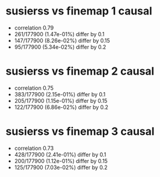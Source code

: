 # susierss vs finemap  1 causal

- correlation 0.79
- 261/177900 (1.47e-01%) differ by 0.1
- 147/177900 (8.26e-02%) differ by 0.15
- 95/177900 (5.34e-02%) differ by 0.2


# susierss vs finemap  2 causal

- correlation 0.75
- 383/177900 (2.15e-01%) differ by 0.1
- 205/177900 (1.15e-01%) differ by 0.15
- 122/177900 (6.86e-02%) differ by 0.2


# susierss vs finemap  3 causal

- correlation 0.73
- 428/177900 (2.41e-01%) differ by 0.1
- 200/177900 (1.12e-01%) differ by 0.15
- 125/177900 (7.03e-02%) differ by 0.2


